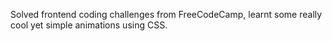 Solved frontend coding challenges from FreeCodeCamp, learnt some really cool yet simple animations using CSS.